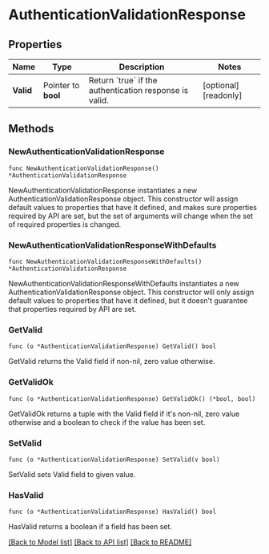 # AuthenticationValidationResponse

## Properties

| Name      | Type                | Description                                                      | Notes                 |
| --------- | ------------------- | ---------------------------------------------------------------- | --------------------- |
| **Valid** | Pointer to **bool** | Return &#x60;true&#x60; if the authentication response is valid. | [optional] [readonly] |

## Methods

### NewAuthenticationValidationResponse

`func NewAuthenticationValidationResponse() *AuthenticationValidationResponse`

NewAuthenticationValidationResponse instantiates a new AuthenticationValidationResponse object.
This constructor will assign default values to properties that have it defined,
and makes sure properties required by API are set, but the set of arguments
will change when the set of required properties is changed.

### NewAuthenticationValidationResponseWithDefaults

`func NewAuthenticationValidationResponseWithDefaults() *AuthenticationValidationResponse`

NewAuthenticationValidationResponseWithDefaults instantiates a new AuthenticationValidationResponse object.
This constructor will only assign default values to properties that have it defined,
but it doesn't guarantee that properties required by API are set.

### GetValid

`func (o *AuthenticationValidationResponse) GetValid() bool`

GetValid returns the Valid field if non-nil, zero value otherwise.

### GetValidOk

`func (o *AuthenticationValidationResponse) GetValidOk() (*bool, bool)`

GetValidOk returns a tuple with the Valid field if it's non-nil, zero value otherwise
and a boolean to check if the value has been set.

### SetValid

`func (o *AuthenticationValidationResponse) SetValid(v bool)`

SetValid sets Valid field to given value.

### HasValid

`func (o *AuthenticationValidationResponse) HasValid() bool`

HasValid returns a boolean if a field has been set.

[[Back to Model list]](../README.md#documentation-for-models) [[Back to API list]](../README.md#documentation-for-api-endpoints) [[Back to README]](../README.md)
